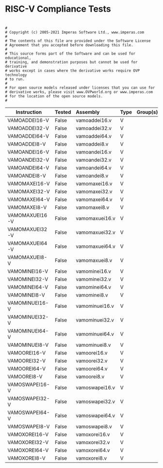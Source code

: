 # RISC-V Compliance Tests
#
    #
    # Copyright (c) 2005-2021 Imperas Software Ltd., www.imperas.com
    #
    # The contents of this file are provided under the Software License
    # Agreement that you accepted before downloading this file.
    #
    # This source forms part of the Software and can be used for educational,
    # training, and demonstration purposes but cannot be used for derivative
    # works except in cases where the derivative works require OVP technology
    # to run.
    #
    # For open source models released under licenses that you can use for
    # derivative works, please visit www.OVPworld.org or www.imperas.com
    # for the location of the open source models.
    #
    


| Instruction          | Tested   | Assembly             | Type            | Group(s)        | Description                                                   |
| -------------------- |:-------- |:-------------------- |:--------------- |:--------------- |:------------------------------------------------------------- |
| VAMOADDEI16-V        | False    | vamoaddei16.v        | V               |                 |  None                                                         |
| VAMOADDEI32-V        | False    | vamoaddei32.v        | V               |                 |  None                                                         |
| VAMOADDEI64-V        | False    | vamoaddei64.v        | V               |                 |  None                                                         |
| VAMOADDEI8-V         | False    | vamoaddei8.v         | V               |                 |  None                                                         |
| VAMOANDEI16-V        | False    | vamoandei16.v        | V               |                 |  None                                                         |
| VAMOANDEI32-V        | False    | vamoandei32.v        | V               |                 |  None                                                         |
| VAMOANDEI64-V        | False    | vamoandei64.v        | V               |                 |  None                                                         |
| VAMOANDEI8-V         | False    | vamoandei8.v         | V               |                 |  None                                                         |
| VAMOMAXEI16-V        | False    | vamomaxei16.v        | V               |                 |  None                                                         |
| VAMOMAXEI32-V        | False    | vamomaxei32.v        | V               |                 |  None                                                         |
| VAMOMAXEI64-V        | False    | vamomaxei64.v        | V               |                 |  None                                                         |
| VAMOMAXEI8-V         | False    | vamomaxei8.v         | V               |                 |  None                                                         |
| VAMOMAXUEI16-V       | False    | vamomaxuei16.v       | V               |                 |  None                                                         |
| VAMOMAXUEI32-V       | False    | vamomaxuei32.v       | V               |                 |  None                                                         |
| VAMOMAXUEI64-V       | False    | vamomaxuei64.v       | V               |                 |  None                                                         |
| VAMOMAXUEI8-V        | False    | vamomaxuei8.v        | V               |                 |  None                                                         |
| VAMOMINEI16-V        | False    | vamominei16.v        | V               |                 |  None                                                         |
| VAMOMINEI32-V        | False    | vamominei32.v        | V               |                 |  None                                                         |
| VAMOMINEI64-V        | False    | vamominei64.v        | V               |                 |  None                                                         |
| VAMOMINEI8-V         | False    | vamominei8.v         | V               |                 |  None                                                         |
| VAMOMINUEI16-V       | False    | vamominuei16.v       | V               |                 |  None                                                         |
| VAMOMINUEI32-V       | False    | vamominuei32.v       | V               |                 |  None                                                         |
| VAMOMINUEI64-V       | False    | vamominuei64.v       | V               |                 |  None                                                         |
| VAMOMINUEI8-V        | False    | vamominuei8.v        | V               |                 |  None                                                         |
| VAMOOREI16-V         | False    | vamoorei16.v         | V               |                 |  None                                                         |
| VAMOOREI32-V         | False    | vamoorei32.v         | V               |                 |  None                                                         |
| VAMOOREI64-V         | False    | vamoorei64.v         | V               |                 |  None                                                         |
| VAMOOREI8-V          | False    | vamoorei8.v          | V               |                 |  None                                                         |
| VAMOSWAPEI16-V       | False    | vamoswapei16.v       | V               |                 |  None                                                         |
| VAMOSWAPEI32-V       | False    | vamoswapei32.v       | V               |                 |  None                                                         |
| VAMOSWAPEI64-V       | False    | vamoswapei64.v       | V               |                 |  None                                                         |
| VAMOSWAPEI8-V        | False    | vamoswapei8.v        | V               |                 |  None                                                         |
| VAMOXOREI16-V        | False    | vamoxorei16.v        | V               |                 |  None                                                         |
| VAMOXOREI32-V        | False    | vamoxorei32.v        | V               |                 |  None                                                         |
| VAMOXOREI64-V        | False    | vamoxorei64.v        | V               |                 |  None                                                         |
| VAMOXOREI8-V         | False    | vamoxorei8.v         | V               |                 |  None                                                         |



